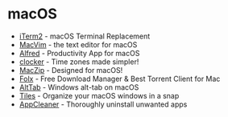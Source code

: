 # macOS

- [iTerm2](https://iterm2.com) - macOS Terminal Replacement
- [MacVim](https://macvim.org) - the text editor for macOS
- [Alfred](https://www.alfredapp.com) - Productivity App for macOS
- [clocker](https://abhishekbanthia.com/clocker) - Time zones made simpler!
- [MacZip](https://ezip.awehunt.com) - Designed for macOS!
- [Folx](https://www.mac-downloader.com) - Free Download Manager & Best Torrent Client for Mac
- [AltTab](https://alt-tab-macos.netlify.app) - Windows alt-tab on macOS
- [Tiles](https://freemacsoft.net/tiles) - Organize your macOS windows in a snap
- [AppCleaner](https://freemacsoft.net/appcleaner) - Thoroughly uninstall unwanted apps